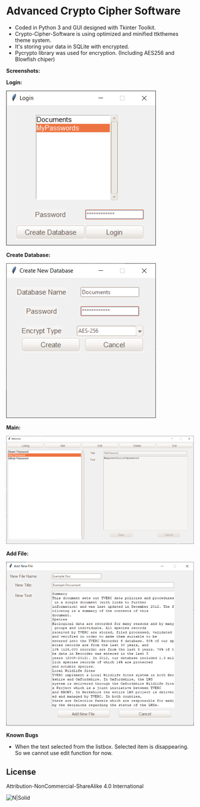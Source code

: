 ﻿# Advanced Crypto Cipher Software
- Coded in Python 3 and GUI designed with Tkinter Toolkit.
- Crypto-Cipher-Software is using optimized and minified ttkthemes theme system.
- It's storing your data in SQLite with encrypted.
- Pycrypto library was used for encryption. (Including AES256 and Blowfish chiper)

**Screenshots:**

**Login:**

![N|Solid](https://github.com/AhmetMelihSerter/Crypto-Cipher-Software/blob/master/screenshot/5.png?raw=true)

**Create Database:**

![N|Solid](https://github.com/AhmetMelihSerter/Crypto-Cipher-Software/blob/master/screenshot/2.png?raw=true)

**Main:**

![N|Solid](https://github.com/AhmetMelihSerter/Crypto-Cipher-Software/blob/master/screenshot/3.png?raw=true)

**Add File:**

![N|Solid](https://github.com/AhmetMelihSerter/Crypto-Cipher-Software/blob/master/screenshot/4.png?raw=true)

**Known Bugs**
- When the text selected from the listbox. Selected item is disappearing. So we cannot use edit function for now.

License
----
Attribution-NonCommercial-ShareAlike 4.0 International

![N|Solid](https://i.creativecommons.org/l/by-nc-sa/4.0/88x31.png)